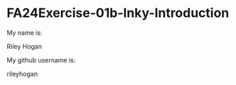 # FA24Exercise-01b-Inky-Introduction

My name is:

Riley Hogan

My github username is:

rileyhogan

